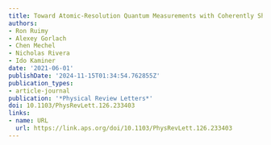 ```yaml
---
title: Toward Atomic-Resolution Quantum Measurements with Coherently Shaped Free Electrons
authors:
- Ron Ruimy
- Alexey Gorlach
- Chen Mechel
- Nicholas Rivera
- Ido Kaminer
date: '2021-06-01'
publishDate: '2024-11-15T01:34:54.762855Z'
publication_types:
- article-journal
publication: '*Physical Review Letters*'
doi: 10.1103/PhysRevLett.126.233403
links:
- name: URL
  url: https://link.aps.org/doi/10.1103/PhysRevLett.126.233403
---
```

